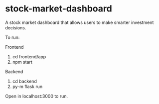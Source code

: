 # stock-market-dashboard
A stock market dashboard that allows users to make smarter investment decisions.

To run:

Frontend

1. cd frontend/app
2. npm start

Backend

1. cd backend
2. py-m flask run

Open in localhost:3000 to run.
